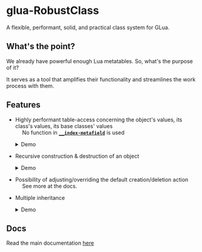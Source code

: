 
# glua-RobustClass
A flexible, performant, solid, and practical class system for GLua.

## What's the point?
We already have powerful enough Lua metatables. So, what's the purpose of it?

It serves as a tool that amplifies their functionality and streamlines the work process with them.

## Features
* Highly performant table-access concerning the object's values, its class's values, its base classes' values</br>
	&emsp; No function in <code>**[__index-metafield](https://www.lua.org/pil/13.4.1.html)**</code> is used</br>
	<details> <summary>Demo</summary>

	```lua
	local BasePanel = robustclass( 'BasePanel' )
	do

		BasePanel.BaseWidth = 64
		BasePanel.BaseHeight = 24

		function BasePanel:BasePanel()

			self.x, self.y = 0, 0
			self.w, self.h = BasePanel.BaseWidth, BasePanel.BaseHeight

		end

	end

	local ButtonBase = robustclass( 'ButtonBase : BasePanel' )
	local Button = robustclass( 'Button : ButtonBase' )

	local BasicLabel = robustclass( 'BasicLabel : Button' )

	print( Format( 'BasicLabel.BaseWidth => %s', BasicLabel.BaseWidth ) )

	local Label = BasicLabel()
	print( Format( 'Label.w => %s', Label.w ) )
	```
	![Demo #1](demo-1.png)
	</details>

* Recursive construction & destruction of an object</br>
	<details> <summary>Demo</summary>

	```lua
	local BasePanel = robustclass( 'BasePanel' )
	do

		function BasePanel:BasePanel() print( 'BasePanel\'s constructor called' ) end
		function BasePanel:_BasePanel() print( 'BasePanel\'s destructor called' ) end

	end

	local ButtonBase = robustclass( 'ButtonBase : BasePanel' )
	do

		function ButtonBase:ButtonBase() print( 'ButtonBase\'s constructor called' ) end

	end

	local Button = robustclass( 'Button : BasePanel' )
	do

		function Button:Button() print( 'Button\'s constructor called' ) end

	end

	local BasicLabel = robustclass( 'BasicLabel : Button' )
	do

		function BasicLabel:BasicLabel() print( 'BasicLabel\'s constructor called' ) end

	end

	local Label = BasicLabel()
	print( Label )

	robustclass.Delete( Label )
	```
	![Demo #2](demo-2.png)
	</details>

* Possibility of adjusting/overriding the default creation/deletion action</br>
	&emsp; See more at the docs.

* Multiple inheritance</br>
	<details> <summary>Demo</summary>

	```lua
	local BasePanel = robustclass( 'BasePanel' )
	do

		BasePanel.BaseWidth = 64
		BasePanel.BaseHeight = 24

		function BasePanel:BasePanel()

			self.x, self.y = 0, 0
			self.w, self.h = BasePanel.BaseWidth, BasePanel.BaseHeight

		end

	end

	local BasicLabel = robustclass( 'BasicLabel : BasePanel' )
	do

		function BasicLabel:BasicLabel()

			self.text = 'Lorem ipsum'

		end

	end

	local ButtonBase = robustclass( 'ButtonBase : BasePanel' )
	local Button = robustclass( 'Button : ButtonBase, BasicLabel' )

	local ContextActions = robustclass( 'ContextActions' )
	do

		function ContextActions:ContextActions()

			self.Actions = {}

		end

	end

	local AdvancedLabel = robustclass( 'AdvancedLabel : BasicLabel, ButtonBase, ContextActions' )

	local pnlLabel = AdvancedLabel()
	print( pnlLabel.text, pnlLabel.Actions )
	```
	![Demo #3](demo-3.png)
	</details>

## Docs
Read the main documentation [here](/DOCS.md)
